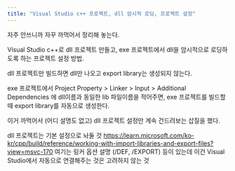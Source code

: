 ```yaml
---
title: "Visual Studio c++ 프로젝트, dll 암시적 로딩, 프로젝트 설정"
---
```



자주 안쓰니까 자꾸 까먹어서 정리해 놓는다.

Visual Studio c++로 dll 프로젝트 만들고, exe 프로젝트에서 dll을 암시적으로 로딩하도록 하는 프로젝트 설정 방법.


dll 프로젝트만 빌드하면 dll만 나오고 export library는 생성되지 않는다.

exe 프로젝트에서 Project Property > Linker > Input > Additional Dependencies 에
dll이름과 동일한 lib 파일이름을 적어주면, exe 프로젝트를 빌드할 때 export library를 자동으로 생성한다.

이거 까먹어서 (어디 설명도 없고) dll 프로젝트 설정만 계속 건드려보는 삽질을 했다.

dll 프로젝트는 기본 설정으로 놔둘 것
https://learn.microsoft.com/ko-kr/cpp/build/reference/working-with-import-libraries-and-export-files?view=msvc-170
여기는 링커 옵션 설명 (/DEF, /EXPORT) 등이 있는데 이건 Visual Studio에서 자동으로 연결해주는 것은 고려하지 않는 것
